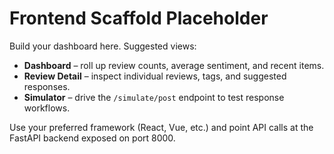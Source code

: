 # Frontend Scaffold Placeholder

Build your dashboard here. Suggested views:

- **Dashboard** – roll up review counts, average sentiment, and recent items.
- **Review Detail** – inspect individual reviews, tags, and suggested responses.
- **Simulator** – drive the `/simulate/post` endpoint to test response workflows.

Use your preferred framework (React, Vue, etc.) and point API calls at the FastAPI
backend exposed on port 8000.

